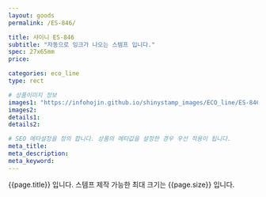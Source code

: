 ```yaml
---
layout: goods
permalink: /ES-846/

title: 샤이니 ES-846
subtitle: "자동으로 잉크가 나오는 스템프 입니다."
spec: 27x65mm
price: 

categories: eco_line
type: rect

# 상품이미지 정보
images1: "https://infohojin.github.io/shinystamp_images/ECO_line/ES-846/ES-846_1.jpg"
images2:
details1:
details2:    

# SEO 메타설정을 정의 합니다. 상품의 메타값을 설정한 경우 우선 적용이 됩니다.
meta_title: 
meta_description:
meta_keyword:
---
```


{{page.title}} 입니다. 스템프 제작 가능한 최대 크기는 {{page.size}} 입니다.